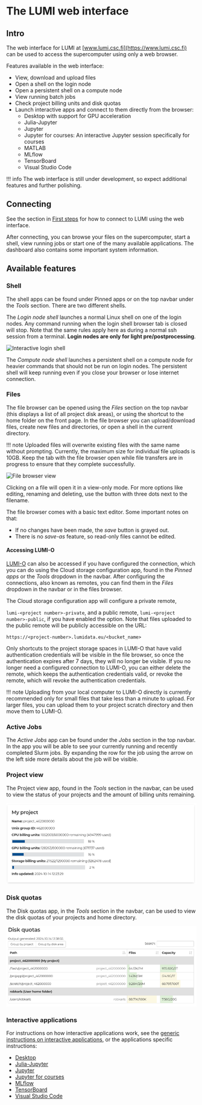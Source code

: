 # The LUMI web interface


## Intro

The web interface for LUMI at [www.lumi.csc.fi](https://www.lumi.csc.fi) can be used to access the supercomputer using only a web browser.

Features available in the web interface:

- View, download and upload files
- Open a shell on the login node
- Open a persistent shell on a compute node
- View running batch jobs
- Check project billing units and disk quotas
- Launch interactive apps and connect to them directly from the browser:
    - Desktop with support for GPU acceleration
    - Julia-Jupyter
    - Jupyter
    - Jupyter for courses: An interactive Jupyter session specifically for courses
    - MATLAB
    - MLflow
    - TensorBoard
    - Visual Studio Code
 
!!! info
	The web interface is still under development, so expect 
	additional features and further polishing. 

## Connecting

See the section in [First steps](../../firststeps/loggingin-webui.md) for how to connect to LUMI using the web interface. 

After connecting, you can browse your files on the supercomputer, start a shell, view running jobs or start one of the many available applications. The dashboard also contains some important system information.

## Available features

### Shell

The shell apps can be found under Pinned apps or on the top navbar under the _Tools_ section.
There are two different shells.

The _Login node shell_ launches a normal Linux shell on one of the login nodes.
Any command running when the login shell browser tab is closed will stop.
Note that the same rules apply here as during a normal ssh session from a terminal.
**Login nodes are only for light pre/postprocessing**. 

![Interactive login shell](../../assets/images/wwwLumiShell.png)

The _Compute node shell_ launches a persistent shell on a compute node for heavier commands that should not be run on login nodes.
The persistent shell will keep running even if you close your browser or lose internet connection.

### Files

The file browser can be opened using the _Files_ section on the top navbar (this displays a list of all project disk areas), or using 
the shortcut to the home folder on the front page. In the file browser
you can upload/download files, create new files and directories, or open a shell in the current directory. 

!!! note
    Uploaded files will overwrite existing files with the same name without prompting.
    Currently, the maximum size for individual file uploads is 10GB.
    Keep the tab with the file browser open while file transfers are in progress to ensure that they complete successfully.


![File browser view](../../assets/images/wwwLumiFiles.png)

Clicking on a file will open it in a view-only mode. For more options like editing, renaming and deleting, use the button with three dots next to the filename.   

The file browser comes with a basic text editor. Some important notes on that:

- If no changes have been made, the _save_ button is grayed out.
- There is no _save-as_ feature, so read-only files cannot be edited.

#### Accessing LUMI-O
[LUMI-O](../../storage/lumio/index.md#lumi-o) can also be accessed if you have
configured the connection, which you can do using the Cloud storage
configuration app, found in the _Pinned apps_ or the _Tools_ dropdown in the
navbar. After configuring the connections, also known as remotes, you can find
them in the _Files_ dropdown in the navbar or in the files browser.

The Cloud storage configuration app will configure a private remote,

`lumi-<project number>-private`, and a public remote, `lumi-<project
number>-public`, if you have enabled the option. Note that files uploaded to
the public remote will be publicly accessible on the URL:
```
https://<project-number>.lumidata.eu/<bucket_name>
```

Only shortcuts to the project storage spaces in LUMI-O that have valid
authentication credentials will be visible in the file browser, so once the
authentication expires after 7 days, they will no longer be visible.
If you no longer need a configured connection to LUMI-O, you can either delete
the remote, which keeps the authentication credentials valid, or revoke the
remote, which will revoke the authentication credentials.

!!! note
    Uploading from your local computer to LUMI-O directly is currently
    recommended only for small files that take less than a minute to upload.
    For larger files, you can upload them to your project scratch directory and
    then move them to LUMI-O.

### Active Jobs

The _Active Jobs_ app can be found under the _Jobs_ section in the top navbar.
In the app you will be able to see your currently running and recently completed Slurm jobs.
By expanding the row for the job using the arrow on the left side more details about the job will be visible.

### Project view

The Project view app, found in the _Tools_ section in the navbar, can be used
to view the status of your projects and the amount of billing units remaining.

![Project view app](../../assets/images/wwwLumiProjectView.png)

### Disk quotas

The Disk quotas app, in the _Tools_ section in the navbar, can be used to view
the disk quotas of your projects and home directory.

![Disk quotas app](../../assets/images/wwwLumiDiskQuotas.png)

### Interactive applications

For instructions on how interactive applications work,
see the [generic instructions on interactive applications](./interactive-apps.md),
or the applications specific instructions:

- [Desktop](./desktop.md)
- [Julia-Jupyter](./julia-jupyter.md)
- [Jupyter](./jupyter.md)
- [Jupyter for courses](./jupyter-for-courses.md)
- [MLflow](./mlflow.md)
- [TensorBoard](./tensorboard.md)
- [Visual Studio Code](./vscode.md)
